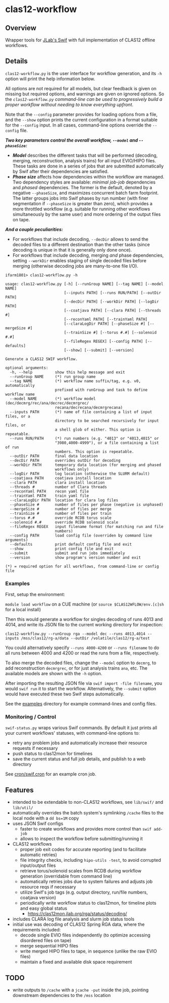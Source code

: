 # clas12-workflow

## Overview
Wrapper tools for [JLab's Swif](https://scicomp.jlab.org/docs/swif) with full implementation of CLAS12 offline workflows.

## Details
`clas12-workflow.py` is the user interface for workflow generation, and its `-h` option will print the help information below.

All options are not required for all models, but clear feedback is given on missing but required options, and warnings are given on ignored options.  So the _`clas12-workflow.py` command-line can be used to progressively build a proper workflow without needing to know everything upfront_.

Note that the `--config` parameter provides for loading options from a file, and the `--show` option prints the current configuration in a format suitable for the `--config` input.  In all cases, command-line options override the `--config` file.

**_Two key parameters control the overall workflow, `--model` and `--phaseSize`:_**

* **_Model_** describes the different tasks that will be performed (decoding, merging, reconstruction, analysis trains) for all input EVIO/HIPO files.  These tasks are done in a series of jobs that are submitted automatically by Swif after their dependencies are satisfied.
* **_Phase size_** affects how dependencies within the workflow are managed.  Two dependency styles are available: _minimal job-job_ dependencies and _phased_ dependencies.  The former is the default, denoted by a negative `--phaseSize`, and maximizes concurrent batch farm footprint.  The latter groups jobs into Swif phases by run number (with finer segmentation if `--phaseSize` is greater than zero), which provides a more throttled workflow (e.g. suitable for running other workflows simultaneously by the same user) and more ordering of the output files on tape.

**_And a couple peculiarities:_**
* For workflows that include decoding, `--decDir` allows to send the decoded files to a different destination than the other tasks (since decoding is unique in that it is generally only done once).
* For workflows that include decoding, merging _and_ phase dependencies, setting `--workDir` enables staging of single decoded files before merging (otherwise decoding jobs are many-to-one file I/O).


```
ifarm1801> clas12-workflow.py -h

usage: clas12-workflow.py [-h] [--runGroup NAME] [--tag NAME] [--model NAME]
                          [--inputs PATH] [--runs RUN/PATH] [--outDir PATH]
                          [--decDir PATH] [--workDir PATH] [--logDir PATH]
                          [--coatjava PATH] [--clara PATH] [--threads #]
                          [--reconYaml PATH] [--trainYaml PATH]
                          [--claraLogDir PATH] [--phaseSize #] [--mergeSize #]
                          [--trainSize #] [--torus #.#] [--solenoid #.#]
                          [--fileRegex REGEX] [--config PATH] [--defaults]
                          [--show] [--submit] [--version]

Generate a CLAS12 SWIF workflow.

optional arguments:
  -h, --help          show this help message and exit
  --runGroup NAME     (*) run group name
  --tag NAME          (*) workflow name suffix/tag, e.g. v0, automatically
                      prefixed with runGroup and task to define workflow name
  --model NAME        (*) workflow model (dec/decmrg/rec/ana/decrec/decmrgrec/
                      recana/decrecana/decmrgrecana)
  --inputs PATH       (*) name of file containing a list of input files, or a
                      directory to be searched recursively for input files, or
                      a shell glob of either. This option is repeatable.
  --runs RUN/PATH     (*) run numbers (e.g. "4013" or "4013,4015" or
                      "3980,4000-4999"), or a file containing a list of run
                      numbers. This option is repeatable.
  --outDir PATH       final data location
  --decDir PATH       overrides outDir for decoding
  --workDir PATH      temporary data location (for merging and phased
                      workflows only)
  --logDir PATH       log location (otherwise the SLURM default)
  --coatjava PATH     coatjava install location
  --clara PATH        clara install location
  --threads #         number of Clara threads
  --reconYaml PATH    recon yaml file
  --trainYaml PATH    train yaml file
  --claraLogDir PATH  location for clara log files
  --phaseSize #       number of files per phase (negative is unphased)
  --mergeSize #       number of files per merge
  --trainSize #       number of files per train
  --torus #.#         override RCDB torus scale
  --solenoid #.#      override RCDB solenoid scale
  --fileRegex REGEX   input filename format (for matching run and file
                      numbers)
  --config PATH       load config file (overriden by command line arguments)
  --defaults          print default config file and exit
  --show              print config file and exit
  --submit            submit and run jobs immediately
  --version           show program's version number and exit

(*) = required option for all workflows, from command-line or config file
```

### Examples

First, setup the environment:

`module load workflow` on a CUE machine (or `source $CLAS12WFLOW/env.[c]sh` for a local install)

Then this would generate a workflow for singles decoding of runs 4013 and 4014, and write its JSON file to the current working directory for inspection:

`clas12-workflow.py --runGroup rga --model dec --runs 4013,4014 --inputs /mss/clas12/rg-a/data --outDir /volatile/clas12/rg-a/test`

You could alternatively specify `--runs 4000-4200` or `--runs filename` to do all runs between 4000 and 4200 or read the runs from a file, respectively.

To also merge the decoded files, change the `--model` option to `decmrg`, to add reconstruction `decmrgrec`, or for just analysis trains `ana`, etc.  The available models are shown with the `-h` option.

After importing the resulting JSON file via `swif import -file filename`, you would `swif run` it to start the workflow.  Alternatively, the `--submit` option would have executed these two Swif steps automatically.

See the [examples](./examples) directory for example command-lines and config files. 

### Monitoring / Control
`swif-status.py` wraps various Swif commands.  By default it just prints all your current workflows' statuses, with command-line options to:
* retry any problem jobs and automatically increase their resource requests if necessary
* push status to clas12mon for timelines
* save the current status and full job details, and publish to a web directory

See [cron/swif.cron](./cron/swif.cron) for an example cron job.

## Features
* intended to be extendable to non-CLAS12 workflows, see `lib/swif/` and `lib/util/`
* automatically overrides the batch system's symlinking `/cache` files to the local node with a `dd bs=1M` copy
* uses JSON Swif configs
  * faster to create workflows and provides more control than `swif add-job`
  * allows to inspect the workflow before submitting/running it
* CLAS12 workflows
  * proper job exit codes for accurate reporting (and to facilitate automatic retries)
  * file integrity checks, including `hipo-utils -test`, to avoid corrupted input/output files
  * retrieve torus/solenoid scales from RCDB during workflow generation (overridable from command line)
  * automatically retries jobs due to system failures and adjusts job resource reqs if necessary
  * utilize Swif's job tags (e.g. output directory, run/file numbers, coatjava version)
  * periodically write workflow status to clas12mon, for timeline plots and easy global status
    * https://clas12mon.jlab.org/rga/status/decoding/
* includes CLARA log file analysis and slurm job status tools
* initial use was decoding of CLAS12 Spring RGA data, where the requirements included:
  * decode single EVIO files independently (to optimize accessing disordered files on tape)
  * merge sequential HIPO files
  * write merged HIPO files to tape, in sequence (unlike the raw EVIO files)
  * maintain a fixed and available disk space requirement

## TODO
* write outputs to `/cache` with a `jcache -put` inside the job, pointing downstream dependencies to the `/mss` location

